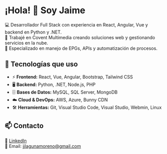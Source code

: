 # ¡Hola! 👋 Soy Jaime

💻 Desarrollador Full Stack con experiencia en React, Angular, Vue y backend en Python y .NET.  
🚀 Trabajé en Covent Multimedia creando soluciones web y gestionando servicios en la nube.  
📡 Especializado en manejo de EPGs, APIs y automatización de procesos. 

## 🔧 Tecnologías que uso
- ⚡ **Frontend:** React, Vue, Angular, Bootstrap, Tailwind CSS
- 🖥️ **Backend:** Python, .NET, Node.js, PHP
- 🗄️ **Bases de Datos:** MySQL, SQL Server, MongoDB
- ☁️ **Cloud & DevOps:** AWS, Azure, Bunny CDN
- 🛠️ **Herramientas:** Git, Visual Studio Code, Visual Studio, Webmin, Linux

## 📫 Contacto
🔗 [LinkedIn](https://www.linkedin.com/in/jaime-laguna-moreno/)  
📧 Email: jjlagunamoreno@gmail.com
